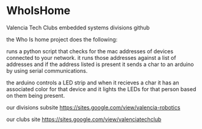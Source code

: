 # WhoIsHome
Valencia Tech Clubs embedded systems divisions github

the Who Is home project does the following:

runs a python script that checks for the mac addresses of devices connected to your network.
  it runs those addresses against a list of addresses and if the address listed is present it sends a char to an arduino by using serial communications. 
 
 the arduino controls a LED strip and when it recieves a char it has an associated color for that device and it lights the LEDs for that person based on them being present. 



our divisions subsite
https://sites.google.com/view/valencia-robotics

our clubs site
https://sites.google.com/view/valenciatechclub
